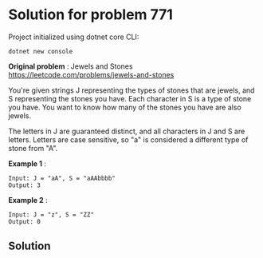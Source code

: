 # Solution for problem 771

Project initialized using dotnet core CLI:
```
dotnet new console
```

**Original problem** : Jewels and Stones https://leetcode.com/problems/jewels-and-stones     

You're given strings J representing the types of stones that are jewels, and S representing the stones you have.  Each character in S is a type of stone you have.  You want to know how many of the stones you have are also jewels.

The letters in J are guaranteed distinct, and all characters in J and S are letters. Letters are case sensitive, so "a" is considered a different type of stone from "A".

**Example 1** :
```
Input: J = "aA", S = "aAAbbbb"
Output: 3
```
**Example 2** :
```
Input: J = "z", S = "ZZ"
Output: 0
```

## Solution

```

```